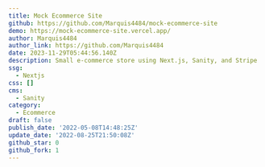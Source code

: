 ```yaml
---
title: Mock Ecommerce Site
github: https://github.com/Marquis4484/mock-ecommerce-site
demo: https://mock-ecommerce-site.vercel.app/
author: Marquis4484
author_link: https://github.com/Marquis4484
date: 2023-11-29T05:44:56.140Z
description: Small e-commerce store using Next.js, Sanity, and Stripe
ssg:
  - Nextjs
css: []
cms:
  - Sanity
category:
  - Ecommerce
draft: false
publish_date: '2022-05-08T14:48:25Z'
update_date: '2022-08-25T21:50:08Z'
github_star: 0
github_fork: 1
---
```

